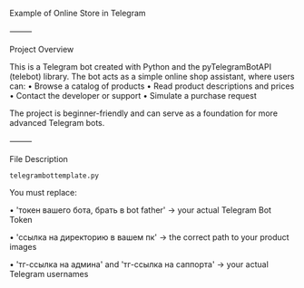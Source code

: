 Example of Online Store in Telegram

⸻

Project Overview

This is a Telegram bot created with Python and the pyTelegramBotAPI (telebot) library.
The bot acts as a simple online shop assistant, where users can:
	•	Browse a catalog of products
	•	Read product descriptions and prices
	•	Contact the developer or support
	•	Simulate a purchase request

The project is beginner-friendly and can serve as a foundation for more advanced Telegram bots.

⸻

File Description

    telegrambottemplate.py

You must replace:

  •	'токен вашего бота, брать в bot father' → your actual Telegram Bot Token
 
  •	'ссылка на директорию в вашем пк' → the correct path to your product images
 
  •	'тг-ссылка на админа' and 'тг-ссылка на саппорта' → your actual Telegram usernames


